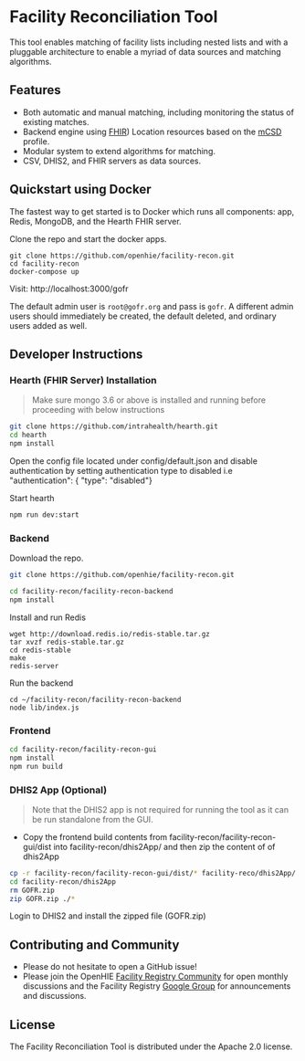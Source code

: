 # Facility Reconciliation Tool
This tool enables matching of facility lists including nested lists and with a pluggable architecture to enable a myriad of data sources and matching algorithms.

## Features
* Both automatic and manual matching, including monitoring the status of existing matches.
* Backend engine using [FHIR](https://www.hl7.org/fhir/location.html)) Location resources based on the [mCSD](http://wiki.ihe.net/index.php/Mobile_Care_Services_Discovery_(mCSD)) profile.
* Modular system to extend algorithms for matching.
* CSV, DHIS2, and FHIR servers as data sources.

## Quickstart using Docker

The fastest way to get started is to Docker which runs all components: app, Redis, MongoDB, and the Hearth FHIR server.

Clone the repo and start the docker apps.
```
git clone https://github.com/openhie/facility-recon.git
cd facility-recon
docker-compose up
```

Visit: http://localhost:3000/gofr

The default admin user is `root@gofr.org` and pass is `gofr`. A different admin users should immediately be created, the default deleted, and ordinary users added as well.

## Developer Instructions

### Hearth (FHIR Server) Installation

> Make sure mongo 3.6 or above is installed and running before proceeding with below instructions

```sh
git clone https://github.com/intrahealth/hearth.git
cd hearth
npm install
```
Open the config file located under config/default.json and disable authentication by setting authentication type to disabled i.e "authentication": { "type": "disabled"}

Start hearth
```sh
npm run dev:start
```


### Backend

Download the repo.
```sh
git clone https://github.com/openhie/facility-recon.git
```

```sh
cd facility-recon/facility-recon-backend
npm install
```

Install and run Redis
```
wget http://download.redis.io/redis-stable.tar.gz
tar xvzf redis-stable.tar.gz
cd redis-stable
make
redis-server
```

Run the backend
```
cd ~/facility-recon/facility-recon-backend
node lib/index.js
```

### Frontend
```sh
cd facility-recon/facility-recon-gui
npm install
npm run build
```

### DHIS2 App (Optional)
> Note that the DHIS2 app is not required for running the tool as it can be run standalone from the GUI.

* Copy the frontend build contents from facility-recon/facility-recon-gui/dist into facility-recon/dhis2App/ and then zip the content of of dhis2App
```sh
cp -r facility-recon/facility-recon-gui/dist/* facility-reco/dhis2App/
cd facility-recon/dhis2App
rm GOFR.zip
zip GOFR.zip ./*
```
Login to DHIS2 and install the zipped file (GOFR.zip)

## Contributing and Community
* Please do not hesitate to open a GitHub issue! 
* Please join the OpenHIE [Facility Registry Community](https://wiki.ohie.org/display/SUB/Facility+Registry+Community) for open monthly discussions and the Facility Registry [Google Group](https://groups.google.com/forum/#!forum/facility-registry) for announcements and discussions.

## License
The Facility Reconciliation Tool is distributed under the Apache 2.0 license.
